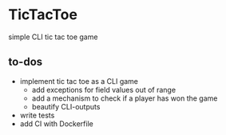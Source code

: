 # TicTacToe
simple CLI tic tac toe game

##  to-dos
- implement tic tac toe as a CLI game
    - add exceptions for field values out of range
    - add a mechanism to check if a player has won the game
    - beautify CLI-outputs
- write tests
- add CI with Dockerfile

